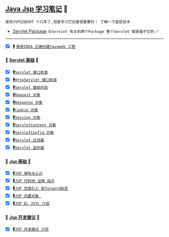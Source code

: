 <a href="#top" id="top">Java Jsp 学习笔记</a> :maple_leaf:	
----
`虽然JSP已经OUT 十几年了,但是学习它还是很重要的！ 了解一下底层技术`
* [Servlet Package](http://tomcat.apache.org/tomcat-5.5-doc/servletapi/overview-summary.html) `与Servlet 有关的两个Package 整个Servlet 都是基于它的` :white_check_mark:

----
- [x] :mens: [`使用IDEA 正确创建Javaweb 工程`](https://www.cnblogs.com/javabg/p/7976977.html)
#### :checkered_flag: [Servlet 基础](#top) :maple_leaf:	
- [x] :mens:[`Servlet 接口和类`](https://github.com/kickgod/Rear-End/blob/master/Java/JavaJSP/JSPFirstServlet.md)
- [x] :mens:[`HttpServlet 接口和类`](https://github.com/kickgod/Rear-End/blob/master/Java/JavaJSP/JSPHttpPack.md)
- [x] :mens:[`Servlet 基础内容`](https://github.com/kickgod/Rear-End/blob/master/Java/JavaJSP/Servletknoeledge.md)
- [x] :mens:[`Request 对象`](https://github.com/kickgod/Rear-End/blob/master/Java/JavaJSP/ServletRequest.md)
- [x] :mens:[`Response 对象`](https://github.com/kickgod/Rear-End/blob/master/Java/JavaJSP/ServletResponse.md)
- [x] :mens:[`Cookie 对象`](https://github.com/kickgod/Rear-End/blob/master/Java/JavaJSP/ServletCookie.md)
- [x] :mens:[`Session 对象`](https://github.com/kickgod/Rear-End/blob/master/Java/JavaJSP/ServletSession.md)
- [x] :mens:[`ServletContent 对象`](https://github.com/kickgod/Rear-End/blob/master/Java/JavaJSP/ServletContent.md)
- [x] :mens:[`ServletConfig 对象`](https://github.com/kickgod/Rear-End/blob/master/Java/JavaJSP/ServletConfig.md)
- [x] :mens:[`Servlet 过滤器`](https://github.com/kickgod/Rear-End/blob/master/Java/JavaJSP/ServletFilter.md)
- [x] :mens:[`Servlet 监听器`](https://github.com/kickgod/Rear-End/blob/master/Java/JavaJSP/ServletListener.md)

#### :checkered_flag: [Jsp 基础](#top) :maple_leaf:	
- [x] :mens:[`JSP 架构与认识`](https://github.com/kickgod/Rear-End/blob/master/Java/JavaJSP/JSPArchitecture.md)
- [x] :mens:[`JSP 代码块 注释 指令`](https://github.com/kickgod/Rear-End/blob/master/Java/JavaJSP/lesson01.md)
- [x] :mens:[`JSP 页面引入 和forword标签`](https://github.com/kickgod/Rear-End/blob/master/Java/JavaJSP/lesson02.md)
- [x] :mens:[`JSP 内置对象 `](https://github.com/kickgod/Rear-End/blob/master/Java/JavaJSP/lesson03.md)
- [x] :mens:[`JSP EL JSTL 介绍`](https://github.com/kickgod/Rear-End/blob/master/Java/JavaJSP/lesson04.md)

#### :checkered_flag: [Jsp 开发建议](#top) :maple_leaf:	
- [x] :mens:[`JSP 开发模式 介绍`](https://github.com/kickgod/Rear-End/blob/master/Java/JavaJSP/JavaWebModel.md)

